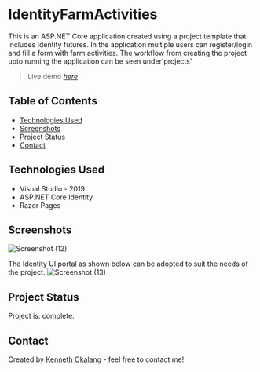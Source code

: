 # IdentityFarmActivities
This is an ASP.NET Core application created using a project template that includes Identity futures. In the application multiple users can register/login and fill a form with
farm activities.  The workflow from creating the project upto running the application can be seen under'projects'

> Live demo [_here_](https://github.com/okalangkenneth/IdentityFarmActivities/Pages/Index.html). <!-- If you have the project hosted somewhere, include the link here. -->

## Table of Contents
* [Technologies Used](#technologies-used)
* [Screenshots](#screenshots)
* [Project Status](#project-status)
* [Contact](#contact)
<!-- * [License](#license) -->

## Technologies Used
- Visual Studio - 2019
- ASP.NET Core Identity 
- Razor Pages




## Screenshots
![Screenshot (12)](https://user-images.githubusercontent.com/68539411/136594257-a88b97ca-7c39-4040-84ce-a901b5e72a48.png)

The Identity UI portal as shown below can be adopted to suit the needs of the project.
![Screenshot (13)](https://user-images.githubusercontent.com/68539411/136595677-7aba8929-9765-4822-b648-28a8b37f0e10.png)



<!-- If you have screenshots you'd like to share, include them here. -->

## Project Status
Project is: complete.


## Contact
Created by [Kenneth Okalang](https://okalangkenneth.com) - feel free to contact me!


<!-- Optional -->
<!-- ## License -->
<!-- This project is open source and available under the [... License](). -->

<!-- You don't have to include all sections - just the one's relevant to your project -->

